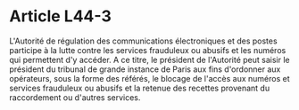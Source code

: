 # Article L44-3

L'Autorité de régulation des communications électroniques et des postes participe à la lutte contre les services frauduleux ou abusifs et les numéros qui permettent d'y accéder. A ce titre, le président de l'Autorité peut saisir le président du tribunal de grande instance de Paris aux fins d'ordonner aux opérateurs, sous la forme des référés, le blocage de l'accès aux numéros et services frauduleux ou abusifs et la retenue des recettes provenant du raccordement ou d'autres services.